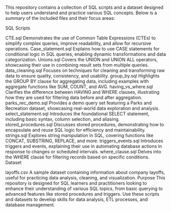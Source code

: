 This repository contains a collection of SQL scripts and a dataset designed to help users understand and practice various SQL concepts. Below is a summary of the included files and their focus areas:

SQL Scripts

CTE.sql
Demonstrates the use of Common Table Expressions (CTEs) to simplify complex queries, improve readability, and allow for recursive operations.
Case_statement.sql
Explains how to use CASE statements for conditional logic in SQL queries, enabling dynamic transformations and data categorization.
Unions.sql
Covers the UNION and UNION ALL operators, showcasing their use in combining result sets from multiple queries.
data_cleaning.sql
Focuses on techniques for cleaning and transforming raw data to ensure quality, consistency, and usability.
group_by.sql
Highlights the GROUP BY clause for aggregating data, including examples with aggregate functions like SUM, COUNT, and AVG.
having_vs_where.sql
Clarifies the difference between HAVING and WHERE clauses, illustrating how they are used for filtering data before and after aggregation.
parks_rec_demo.sql
Provides a demo query set featuring a Parks and Recreation dataset, showcasing real-world data exploration and analysis.
select_statement.sql
Introduces the foundational SELECT statement, including basic syntax, column selection, and aliasing.
stored_procedures.sql
Discusses stored procedures, demonstrating how to encapsulate and reuse SQL logic for efficiency and maintainability.
strings.sql
Explores string manipulation in SQL, covering functions like CONCAT, SUBSTRING, REPLACE, and more.
triggers_events.sql
Introduces triggers and events, explaining their use in automating database actions in response to changes or scheduled intervals.
where_clause.sql
Delves into the WHERE clause for filtering records based on specific conditions.
Dataset

layoffs.csv
A sample dataset containing information about company layoffs, useful for practicing data analysis, cleaning, and visualization.
Purpose
This repository is designed for SQL learners and practitioners looking to enhance their understanding of various SQL topics, 
from basic querying to advanced features like stored procedures and triggers. Use these scripts and datasets to develop skills for data analysis, 
ETL processes, and database management.

